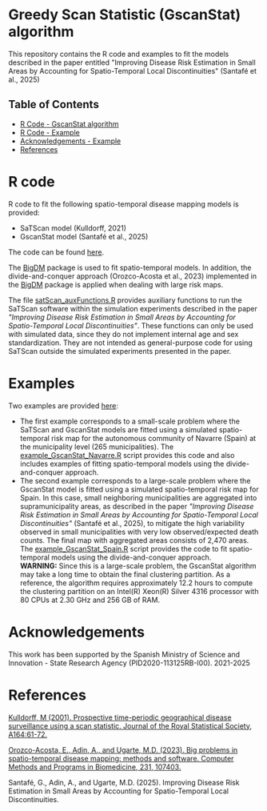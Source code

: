 # Greedy Scan Statistic (GscanStat) algorithm

This repository contains the R code and examples to fit the models described in the paper entitled "Improving Disease Risk Estimation in Small Areas by Accounting for Spatio-Temporal Local Discontinuities" (Santafé et al., 2025)

## Table of Contents
- [R Code - GscanStat algorithm](#R-code)
- [R Code - Example](#Examples)
- [Acknowledgements - Example](#Example)
- [References](#References)




# R code
R code to fit the following spatio-temporal disease mapping models is provided:
- SaTScan model (Kulldorff, 2021)
- GscanStat model (Santafé et al., 2025)
  
The code can be found [here](https://github.com/spatialstatisticsupna/GscanStat_article/tree/main/R).

The [BigDM](https://github.com/spatialstatisticsupna/bigDM) package is used to fit spatio-temporal models. In addition, the divide-and-conquer approach (Orozco-Acosta et al., 2023) implemented in the [BigDM](https://github.com/spatialstatisticsupna/bigDM) package is applied when dealing with large risk maps.  

The file [satScan_auxFunctions.R](https://github.com/spatialstatisticsupna/GscanStat_article/blob/main/R/satScan_auxFunctions.R) provides auxiliary functions to run the SaTScan software within the simulation experiments described in the paper *"Improving Disease Risk Estimation in Small Areas by Accounting for Spatio-Temporal Local Discontinuities"*. These functions can only be used with simulated data, since they do not implement internal age and sex standardization. They are not intended as general-purpose code for using SaTScan outside the simulated experiments presented in the paper.

# Examples
Two examples are provided [here](https://github.com/spatialstatisticsupna/GscanStat_article/tree/main/R):

* The first example corresponds to a small-scale problem where the SaTScan and GscanStat models are fitted using a simulated spatio-temporal risk map for the autonomous community of Navarre (Spain) at the municipality level (265 municipalities). The [example_GscanStat_Navarre.R](https://github.com/spatialstatisticsupna/GscanStat_article/blob/main/R/example_GscanStat_Navarre.R) script provides this code and also includes examples of fitting spatio-temporal models using the divide-and-conquer approach.
* The second example corresponds to a large-scale problem where the GscanStat model is fitted using a simulated spatio-temporal risk map for Spain. In this case, small neighboring municipalities are aggregated into supramunicipality areas, as described in the paper *"Improving Disease Risk Estimation in Small Areas by Accounting for Spatio-Temporal Local Discontinuities"* (Santafé et al., 2025), to mitigate the high variability observed in small municipalities with very low observed/expected death counts. The final map with aggregated areas consists of 2,470 areas. The [example_GscanStat_Spain.R](https://github.com/spatialstatisticsupna/GscanStat_article/blob/main/R/example_GscanStat_Spain_.R) script provides the code to fit spatio-temporal models using the divide-and-conquer approach.  
  **WARNING:** Since this is a large-scale problem, the GscanStat algorithm may take a long time to obtain the final clustering partition. As a reference, the algorithm requires approximately 12.2 hours to compute the clustering partition on an Intel(R) Xeon(R) Silver 4316 processor with 80 CPUs at 2.30 GHz and 256 GB of RAM.


# Acknowledgements
This work has been supported by the Spanish Ministry of Science and Innovation - State Research Agency (PID2020-113125RB-I00). 2021-2025

# References
[Kulldorff, M (2001). Prospective time-periodic geographical disease surveillance using a scan statistic. Journal of the Royal Statistical Society, A164:61-72.](https://www.jstor.org/stable/pdf/2680534)

[Orozco-Acosta, E., Adin, A., and Ugarte, M.D. (2023). Big problems in spatio-temporal disease mapping: methods and software. Computer Methods and Programs in Biomedicine, 231, 107403.](https://doi.org/10.1016/j.cmpb.2023.107403)

Santafé, G., Adin, A., and Ugarte, M.D. (2025). Improving Disease Risk Estimation in Small Areas by Accounting for Spatio-Temporal Local Discontinuities.
